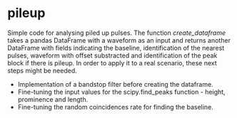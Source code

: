 # pileup
Simple code for analysing piled up pulses. The function *create_dataframe* takes a pandas DataFrame with a waveform as an 
input and returns another DataFrame with fields indicating the baseline, identification of the nearest pulses, waveform with
offset substracted and identification of the peak block if there is pileup. In order to apply it to a real scenario, these
next steps might be needed.

- Implementation of a bandstop filter before creating the dataframe.
- Fine-tuning the input values for the scipy.find_peaks function - height, prominence and length.
- Fine-tuning the random coincidences rate for finding the baseline.
